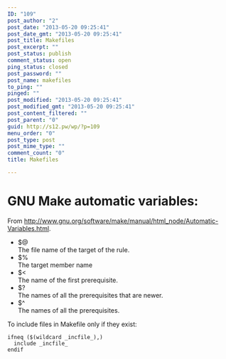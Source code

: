```yaml
---
ID: "109"
post_author: "2"
post_date: "2013-05-20 09:25:41"
post_date_gmt: "2013-05-20 09:25:41"
post_title: Makefiles
post_excerpt: ""
post_status: publish
comment_status: open
ping_status: closed
post_password: ""
post_name: makefiles
to_ping: ""
pinged: ""
post_modified: "2013-05-20 09:25:41"
post_modified_gmt: "2013-05-20 09:25:41"
post_content_filtered: ""
post_parent: "0"
guid: http://s12.pw/wp/?p=109
menu_order: "0"
post_type: post
post_mime_type: ""
comment_count: "0"
title: Makefiles

---
```


<h1>GNU Make automatic variables:</h1>

From <a href="http://www.gnu.org/software/make/manual/html_node/Automatic-Variables.html">http://www.gnu.org/software/make/manual/html_node/Automatic-Variables.html</a>.

<ul>
<li>$@<br />
The file name of the target of the rule.</li>
<li>$%<br />
The target member name</li>
<li>$&lt;<br />
The name of the first prerequisite.</li>
<li>$?<br />
The names of all the prerequisites that are newer.</li>
<li>$^<br />
The names of all the prerequisites.</li>
</ul>

To include files in Makefile only if they exist:

<pre><code>ifneq ($(wildcard _incfile_),)
  include _incfile_
endif
</code></pre>

